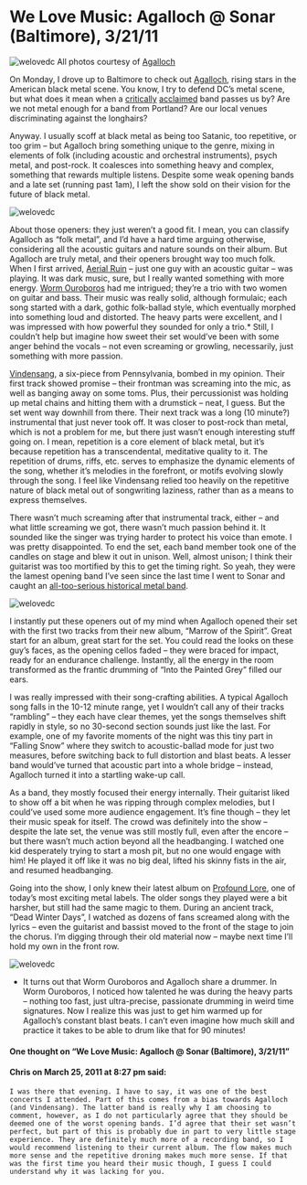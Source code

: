 # We Love Music: Agalloch @ Sonar (Baltimore), 3/21/11
![welovedc](/images/ag1_5551516431_o.jpg "ag1")
All photos courtesy of [Agalloch](http://www.myspace.com/agalloch/photos/)

On Monday, I drove up to Baltimore to check out [Agalloch](http://www.myspace.com/agalloch), rising stars in the American black metal scene. You know, I try to defend DC’s metal scene, but what does it mean when a [critically](http://pitchfork.com/reviews/albums/14920-marrow-of-the-spirit/) [acclaimed](http://www.npr.org/2010/12/02/131192147/first-listen-agalloch-marrow-of-the-spirit) band passes us by? Are we not metal enough for a band from Portland? Are our local venues discriminating against the longhairs?

Anyway. I usually scoff at black metal as being too Satanic, too repetitive, or too grim – but Agalloch bring something unique to the genre, mixing in elements of folk (including acoustic and orchestral instruments), psych metal, and post-rock. It coalesces into something heavy and complex, something that rewards multiple listens. Despite some weak opening bands and a late set (running past 1am), I left the show sold on their vision for the future of black metal.

![welovedc](/images/ag2_5551516445_o.jpg "ag2")

About those openers: they just weren’t a good fit. I mean, you can classify Agalloch as “folk metal”, and I’d have a hard time arguing otherwise, considering all the acoustic guitars and nature sounds on their album. But Agalloch are truly metal, and their openers brought way too much folk. When I first arrived, [Aerial Ruin](http://www.aerialruin.com/) – just one guy with an acoustic guitar – was playing. It was dark music, sure, but I really wanted something with more energy. [Worm Ouroboros](http://www.myspace.com/wormouroboros) had me intrigued; they’re a trio with two women on guitar and bass. Their music was really solid, although formulaic; each song started with a dark, gothic folk-ballad style, which eventually morphed into something loud and distorted. The heavy parts were excellent, and I was impressed with how powerful they sounded for only a trio.* Still, I couldn’t help but imagine how sweet their set would’ve been with some anger behind the vocals – not even screaming or growling, necessarily, just something with more passion.

[Vindensang](http://www.myspace.com/vindensang), a six-piece from Pennsylvania, bombed in my opinion. Their first track showed promise – their frontman was screaming into the mic, as well as banging away on some toms. Plus, their percussionist was holding up metal chains and hitting them with a drumstick – neat, I guess. But the set went way downhill from there. Their next track was a long (10 minute?) instrumental that just never took off. It was closer to post-rock than metal, which is not a problem for me, but there just wasn’t enough interesting stuff going on. I mean, repetition is a core element of black metal, but it’s because repetition has a transcendental, meditative quality to it. The repetition of drums, riffs, etc. serves to emphasize the dynamic elements of the song, whether it’s melodies in the forefront, or motifs evolving slowly through the song. I feel like Vindensang relied too heavily on the repetitive nature of black metal out of songwriting laziness, rather than as a means to express themselves.

There wasn’t much screaming after that instrumental track, either – and what little screaming we got, there wasn’t much passion behind it. It sounded like the singer was trying harder to protect his voice than emote. I was pretty disappointed. To end the set, each band member took one of the candles on stage and blew it out in unison. Well, almost unison; I think their guitarist was too mortified by this to get the timing right. So yeah, they were the lamest opening band I’ve seen since the last time I went to Sonar and caught an [all-too-serious historical metal band](http://pinnastorm.com/index.php/2010/11/03/unironic-historical-metal-ex-deo-sonar/).

![welovedc](/images/ag4_5552102842_o.jpg "ag4")

I instantly put these openers out of my mind when Agalloch opened their set with the first two tracks from their new album, “Marrow of the Spirit”. Great start for an album, great start for the set. You could read the looks on these guy’s faces, as the opening cellos faded – they were braced for impact, ready for an endurance challenge. Instantly, all the energy in the room transformed as the frantic drumming of “Into the Painted Grey” filled our ears.

I was really impressed with their song-crafting abilities. A typical Agalloch song falls in the 10-12 minute range, yet I wouldn’t call any of their tracks “rambling” – they each have clear themes, yet the songs themselves shift rapidly in style, so no 30-second section sounds just like the last. For example, one of my favorite moments of the night was this tiny part in “Falling Snow” where they switch to acoustic-ballad mode for just two measures, before switching back to full distortion and blast beats. A lesser band would’ve turned that acoustic part into a whole bridge – instead, Agalloch turned it into a startling wake-up call.

As a band, they mostly focused their energy internally. Their guitarist liked to show off a bit when he was ripping through complex melodies, but I could’ve used some more audience engagement. It’s fine though – they let their music speak for itself. The crowd was definitely into the show – despite the late set, the venue was still mostly full, even after the encore – but there wasn’t much action beyond all the headbanging. I watched one kid desperately trying to start a mosh pit, but no one would engage with him! He played it off like it was no big deal, lifted his skinny fists in the air, and resumed headbanging.

Going into the show, I only knew their latest album on [Profound Lore](http://www.profoundlorerecords.com/), one of today’s most exciting metal labels. The older songs they played were a bit harsher, but still had the same magic to them. During an ancient track, “Dead Winter Days”, I watched as dozens of fans screamed along with the lyrics – even the guitarist and bassist moved to the front of the stage to join the chorus. I’m digging through their old material now – maybe next time I’ll hold my own in the front row.

![welovedc](/images/ag3_5552102836_o.jpg "ag3")

* It turns out that Worm Ouroboros and Agalloch share a drummer. In Worm Ouroboros, I noticed how talented he was during the heavy parts – nothing too fast, just ultra-precise, passionate drumming in weird time signatures. Now I realize this was just to get him warmed up for Agalloch’s constant blast beats. I can’t even imagine how much skill and practice it takes to be able to drum like that for 90 minutes!


#### One thought on “We Love Music: Agalloch @ Sonar (Baltimore), 3/21/11”

#### Chris on March 25, 2011 at 8:27 pm said:
    I was there that evening. I have to say, it was one of the best concerts I attended. Part of this comes from a bias towards Agalloch (and Vindensang). The latter band is really why I am choosing to comment, however, as I do not particularly agree that they should be deemed one of the worst opening bands. I’d agree that their set wasn’t perfect, but part of this is probably due in part to very little stage experience. They are definitely much more of a recording band, so I would recommend listening to their current album. The flow makes much more sense and the repetitive droning makes much more sense. If that was the first time you heard their music though, I guess I could understand why it was lacking for you.
